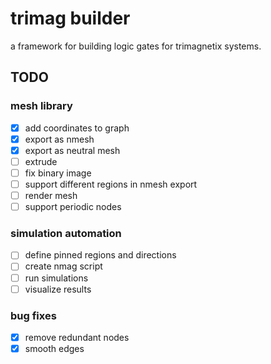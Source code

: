 # trimag builder

a framework for building logic gates for trimagnetix systems.

## TODO

### mesh library

- [x] add coordinates to graph
- [x] export as nmesh
- [x] export as neutral mesh
- [ ] extrude
- [ ] fix binary image
- [ ] support different regions in nmesh export
- [ ] render mesh
- [ ] support periodic nodes

### simulation automation

- [ ] define pinned regions and directions
- [ ] create nmag script
- [ ] run simulations
- [ ] visualize results

### bug fixes

- [x] remove redundant nodes
- [x] smooth edges
